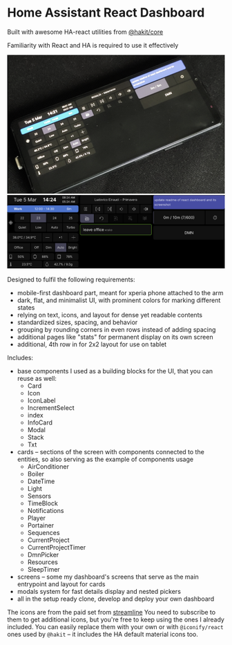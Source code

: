 # Home Assistant React Dashboard

Built with awesome HA-react utilities from [@hakit/core](https://github.com/shannonhochkins/ha-component-kit)

Familiarity with React and HA is required to use it effectively

![pic](https://raw.githubusercontent.com/yep-dev/ha-react-dashboard/master/docs/pic.png)
![screenshot](https://raw.githubusercontent.com/yep-dev/ha-react-dashboard/master/docs/ss.png)

Designed to fulfil the following requirements:
- mobile-first dashboard part, meant for xperia phone attached to the arm
- dark, flat, and minimalist UI, with prominent colors for marking different states
- relying on text, icons, and layout for dense yet readable contents
- standardized sizes, spacing, and behavior
- grouping by rounding corners in even rows instead of adding spacing
- additional pages like "stats" for permanent display on its own screen
- additional, 4th row in for 2x2 layout for use on tablet

Includes:
- base components I used as a building blocks for the UI, that you can reuse as well:
  - Card
  - Icon
  - IconLabel
  - IncrementSelect
  - index
  - InfoCard
  - Modal
  - Stack
  - Txt
- cards – sections of the screen with components connected to the entities, so also serving as the example of components usage
  - AirConditioner
  - Boiler
  - DateTime
  - Light
  - Sensors
  - TimeBlock
  - Notifications
  - Player
  - Portainer
  - Sequences
  - CurrentProject
  - CurrentProjectTimer
  - DmnPicker
  - Resources
  - SleepTimer
- screens – some my dashboard's screens that serve as the main entrypoint and layout for cards 
- modals system for fast details display and nested pickers 
- all in the setup ready clone, develop and deploy your own dashboard

The icons are from the paid set from [streamline](https://www.streamlinehq.com/) You need to subscribe to them to get additional icons, but you're free to keep using the ones I already included. You can easily replace them with your own or with `@iconify/react` ones used by `@hakit` – it includes the HA default material icons too.